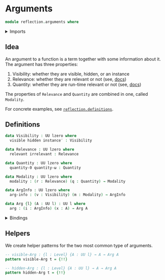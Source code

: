 # Arguments

```agda
module reflection.arguments where
```

<details><summary>Imports</summary>

```agda
open import foundation.universe-levels
```

</details>

## Idea

An argument to a function is a term together with some information about it. The
argument has three properties:

1. Visibility: whether they are visible, hidden, or an instance
2. Relevance: whether they are relevant or not (see,
   [docs](https://agda.readthedocs.io/en/latest/language/irrelevance.html))
3. Quantity: whether they are run-time relevant or not (see,
   [docs](https://agda.readthedocs.io/en/latest/language/runtime-irrelevance.html))

The properties of `Relevance` and `Quantity` are combined in one, called
`Modality`.

For concrete examples, see
[`reflection.definitions`](reflection.definitions.md).

## Definitions

```agda
data Visibility : UU lzero where
  visible hidden instance′ : Visibility

data Relevance : UU lzero where
  relevant irrelevant : Relevance

data Quantity : UU lzero where
  quantity-0 quantity-ω : Quantity

data Modality : UU lzero where
  modality : (r : Relevance) (q : Quantity) → Modality

data ArgInfo : UU lzero where
  arg-info : (v : Visibility) (m : Modality) → ArgInfo

data Arg {l} (A : UU l) : UU l where
  arg : (i : ArgInfo) (x : A) → Arg A
```

<details><summary>Bindings</summary>

```agda
{-# BUILTIN HIDING Visibility #-}
{-# BUILTIN VISIBLE visible #-}
{-# BUILTIN HIDDEN hidden #-}
{-# BUILTIN INSTANCE instance′ #-}

{-# BUILTIN RELEVANCE Relevance #-}
{-# BUILTIN RELEVANT relevant #-}
{-# BUILTIN IRRELEVANT irrelevant #-}

{-# BUILTIN QUANTITY Quantity #-}
{-# BUILTIN QUANTITY-0 quantity-0 #-}
{-# BUILTIN QUANTITY-ω quantity-ω #-}

{-# BUILTIN MODALITY Modality #-}
{-# BUILTIN MODALITY-CONSTRUCTOR modality #-}

{-# BUILTIN ARGINFO ArgInfo #-}
{-# BUILTIN ARGARGINFO arg-info #-}

{-# BUILTIN ARG Arg #-}
{-# BUILTIN ARGARG arg #-}
```

</details>

## Helpers

We create helper patterns for the two most common type of arguments.

```agda
-- visible-Arg : {l : Level} {A : UU l} → A → Arg A
pattern visible-Arg t = {!!}

-- hidden-Arg : {l : Level} {A : UU l} → A → Arg A
pattern hidden-Arg t = {!!}
```

